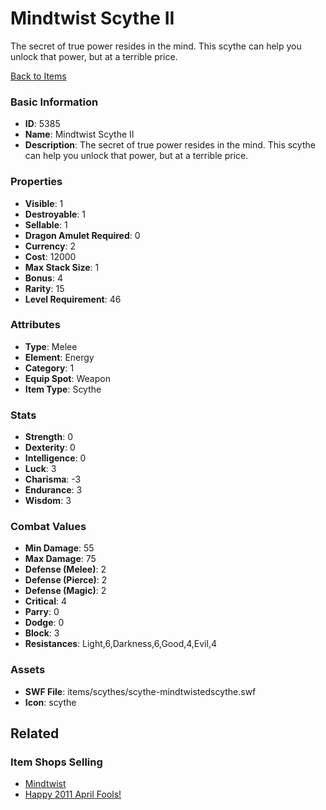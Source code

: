 # Mindtwist Scythe II

The secret of true power resides in the mind. This scythe can help you unlock that power, but at a terrible price.

[Back to Items](../items.md)

### Basic Information

- **ID**: 5385
- **Name**: Mindtwist Scythe II
- **Description**: The secret of true power resides in the mind. This scythe can help you unlock that power, but at a terrible price.

### Properties

- **Visible**: 1
- **Destroyable**: 1
- **Sellable**: 1
- **Dragon Amulet Required**: 0
- **Currency**: 2
- **Cost**: 12000
- **Max Stack Size**: 1
- **Bonus**: 4
- **Rarity**: 15
- **Level Requirement**: 46

### Attributes

- **Type**: Melee
- **Element**: Energy
- **Category**: 1
- **Equip Spot**: Weapon
- **Item Type**: Scythe

### Stats

- **Strength**: 0
- **Dexterity**: 0
- **Intelligence**: 0
- **Luck**: 3
- **Charisma**: -3
- **Endurance**: 3
- **Wisdom**: 3

### Combat Values

- **Min Damage**: 55
- **Max Damage**: 75
- **Defense (Melee)**: 2
- **Defense (Pierce)**: 2
- **Defense (Magic)**: 2
- **Critical**: 4
- **Parry**: 0
- **Dodge**: 0
- **Block**: 3
- **Resistances**: Light,6,Darkness,6,Good,4,Evil,4

### Assets

- **SWF File**: items/scythes/scythe-mindtwistedscythe.swf 
- **Icon**: scythe

## Related

### Item Shops Selling

- [Mindtwist](../item-shops/207-mindtwist.md)
- [Happy 2011 April Fools!](../item-shops/208-happy-2011-april-fools.md)

